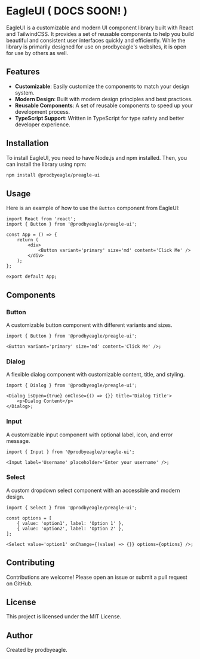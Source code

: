 # EagleUI ( DOCS SOON! )

EagleUI is a customizable and modern UI component library built with React and TailwindCSS. It provides a set of reusable components to help you build beautiful and consistent user interfaces quickly and efficiently. While the library is primarily designed for use on prodbyeagle's websites, it is open for use by others as well.

## Features

- **Customizable**: Easily customize the components to match your design system.
- **Modern Design**: Built with modern design principles and best practices.
- **Reusable Components**: A set of reusable components to speed up your development process.
- **TypeScript Support**: Written in TypeScript for type safety and better developer experience.

## Installation

To install EagleUI, you need to have Node.js and npm installed. Then, you can install the library using npm:

```bash
npm install @prodbyeagle/preagle-ui
```

## Usage

Here is an example of how to use the `Button` component from EagleUI:

```tsx
import React from 'react';
import { Button } from '@prodbyeagle/preagle-ui';

const App = () => {
	return (
		<div>
			<Button variant='primary' size='md' content='Click Me' />
		</div>
	);
};

export default App;
```

## Components

### Button

A customizable button component with different variants and sizes.

```tsx
import { Button } from '@prodbyeagle/preagle-ui';

<Button variant='primary' size='md' content='Click Me' />;
```

### Dialog

A flexible dialog component with customizable content, title, and styling.

```tsx
import { Dialog } from '@prodbyeagle/preagle-ui';

<Dialog isOpen={true} onClose={() => {}} title='Dialog Title'>
	<p>Dialog Content</p>
</Dialog>;
```

### Input

A customizable input component with optional label, icon, and error message.

```tsx
import { Input } from '@prodbyeagle/preagle-ui';

<Input label='Username' placeholder='Enter your username' />;
```

### Select

A custom dropdown select component with an accessible and modern design.

```tsx
import { Select } from '@prodbyeagle/preagle-ui';

const options = [
	{ value: 'option1', label: 'Option 1' },
	{ value: 'option2', label: 'Option 2' },
];

<Select value='option1' onChange={(value) => {}} options={options} />;
```

## Contributing

Contributions are welcome! Please open an issue or submit a pull request on GitHub.

## License

This project is licensed under the MIT License.

## Author

Created by prodbyeagle.

